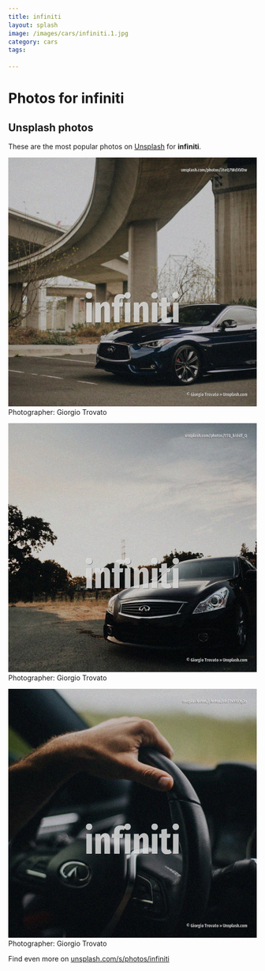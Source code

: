 ```yaml
---
title: infiniti
layout: splash
image: /images/cars/infiniti.1.jpg
category: cars
tags:

---
```

# Photos for infiniti
 
## Unsplash photos
These are the most popular photos on [Unsplash](https://unsplash.com) for **infiniti**.
 
![infiniti](/images/cars/infiniti.1.jpg)
Photographer:  Giorgio Trovato
 
![infiniti](/images/cars/infiniti.2.jpg)
Photographer:  Giorgio Trovato
 
![infiniti](/images/cars/infiniti.3.jpg)
Photographer:  Giorgio Trovato
 
Find even more on [unsplash.com/s/photos/infiniti](https://unsplash.com/s/photos/infiniti)
 

